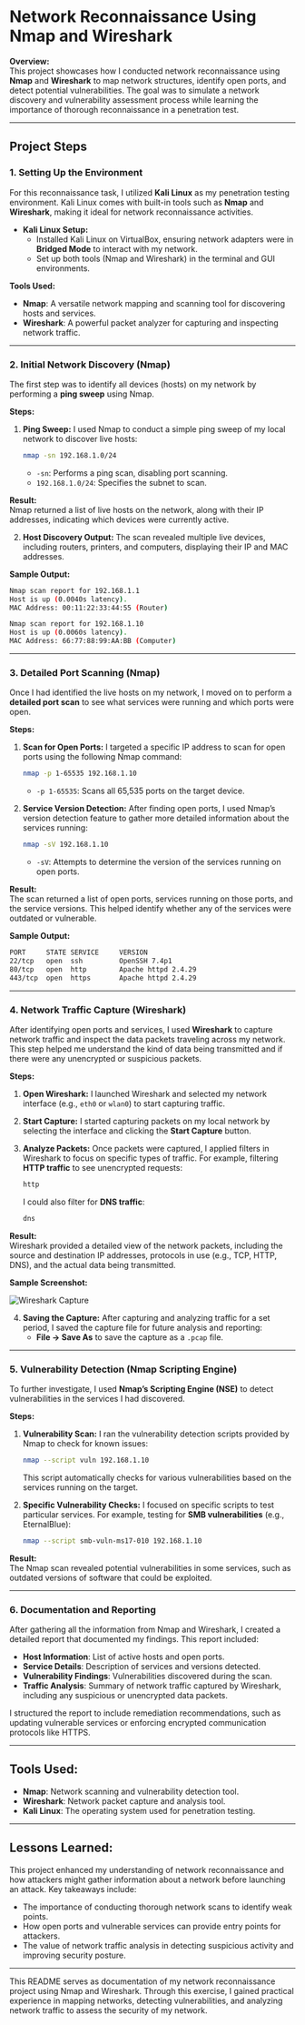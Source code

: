 # Network Reconnaissance Using Nmap and Wireshark

**Overview:**  
This project showcases how I conducted network reconnaissance using **Nmap** and **Wireshark** to map network structures, identify open ports, and detect potential vulnerabilities. The goal was to simulate a network discovery and vulnerability assessment process while learning the importance of thorough reconnaissance in a penetration test.

---

## Project Steps

### **1. Setting Up the Environment**

For this reconnaissance task, I utilized **Kali Linux** as my penetration testing environment. Kali Linux comes with built-in tools such as **Nmap** and **Wireshark**, making it ideal for network reconnaissance activities.

- **Kali Linux Setup:**
  - Installed Kali Linux on VirtualBox, ensuring network adapters were in **Bridged Mode** to interact with my network.
  - Set up both tools (Nmap and Wireshark) in the terminal and GUI environments.

**Tools Used:**
- **Nmap**: A versatile network mapping and scanning tool for discovering hosts and services.
- **Wireshark**: A powerful packet analyzer for capturing and inspecting network traffic.

---

### **2. Initial Network Discovery (Nmap)**

The first step was to identify all devices (hosts) on my network by performing a **ping sweep** using Nmap.

**Steps:**

1. **Ping Sweep:**
   I used Nmap to conduct a simple ping sweep of my local network to discover live hosts:
   ```bash
   nmap -sn 192.168.1.0/24
   ```
   - `-sn`: Performs a ping scan, disabling port scanning.
   - `192.168.1.0/24`: Specifies the subnet to scan.

**Result:**  
Nmap returned a list of live hosts on the network, along with their IP addresses, indicating which devices were currently active. 

2. **Host Discovery Output:**
   The scan revealed multiple live devices, including routers, printers, and computers, displaying their IP and MAC addresses.

**Sample Output:**
```bash
Nmap scan report for 192.168.1.1
Host is up (0.0040s latency).
MAC Address: 00:11:22:33:44:55 (Router)

Nmap scan report for 192.168.1.10
Host is up (0.0060s latency).
MAC Address: 66:77:88:99:AA:BB (Computer)
```

---

### **3. Detailed Port Scanning (Nmap)**

Once I had identified the live hosts on my network, I moved on to perform a **detailed port scan** to see what services were running and which ports were open.

**Steps:**

1. **Scan for Open Ports:**
   I targeted a specific IP address to scan for open ports using the following Nmap command:
   ```bash
   nmap -p 1-65535 192.168.1.10
   ```
   - `-p 1-65535`: Scans all 65,535 ports on the target device.

2. **Service Version Detection:**
   After finding open ports, I used Nmap’s version detection feature to gather more detailed information about the services running:
   ```bash
   nmap -sV 192.168.1.10
   ```
   - `-sV`: Attempts to determine the version of the services running on open ports.

**Result:**  
The scan returned a list of open ports, services running on those ports, and the service versions. This helped identify whether any of the services were outdated or vulnerable.

**Sample Output:**
```bash
PORT     STATE SERVICE     VERSION
22/tcp   open  ssh         OpenSSH 7.4p1
80/tcp   open  http        Apache httpd 2.4.29
443/tcp  open  https       Apache httpd 2.4.29
```

---

### **4. Network Traffic Capture (Wireshark)**

After identifying open ports and services, I used **Wireshark** to capture network traffic and inspect the data packets traveling across my network. This step helped me understand the kind of data being transmitted and if there were any unencrypted or suspicious packets.

**Steps:**

1. **Open Wireshark:**
   I launched Wireshark and selected my network interface (e.g., `eth0` or `wlan0`) to start capturing traffic.

2. **Start Capture:**
   I started capturing packets on my local network by selecting the interface and clicking the **Start Capture** button.

3. **Analyze Packets:**
   Once packets were captured, I applied filters in Wireshark to focus on specific types of traffic. For example, filtering **HTTP traffic** to see unencrypted requests:
   ```bash
   http
   ```
   I could also filter for **DNS traffic**:
   ```bash
   dns
   ```

**Result:**  
Wireshark provided a detailed view of the network packets, including the source and destination IP addresses, protocols in use (e.g., TCP, HTTP, DNS), and the actual data being transmitted.

**Sample Screenshot:**

![Wireshark Capture](https://upload.wikimedia.org/wikipedia/commons/thumb/7/7b/Wireshark_screenshot.png/800px-Wireshark_screenshot.png)

4. **Saving the Capture:**
   After capturing and analyzing traffic for a set period, I saved the capture file for future analysis and reporting:
   - **File → Save As** to save the capture as a `.pcap` file.

---

### **5. Vulnerability Detection (Nmap Scripting Engine)**

To further investigate, I used **Nmap’s Scripting Engine (NSE)** to detect vulnerabilities in the services I had discovered.

**Steps:**

1. **Vulnerability Scan:**
   I ran the vulnerability detection scripts provided by Nmap to check for known issues:
   ```bash
   nmap --script vuln 192.168.1.10
   ```
   This script automatically checks for various vulnerabilities based on the services running on the target.

2. **Specific Vulnerability Checks:**
   I focused on specific scripts to test particular services. For example, testing for **SMB vulnerabilities** (e.g., EternalBlue):
   ```bash
   nmap --script smb-vuln-ms17-010 192.168.1.10
   ```

**Result:**  
The Nmap scan revealed potential vulnerabilities in some services, such as outdated versions of software that could be exploited.

---

### **6. Documentation and Reporting**

After gathering all the information from Nmap and Wireshark, I created a detailed report that documented my findings. This report included:
- **Host Information**: List of active hosts and open ports.
- **Service Details**: Description of services and versions detected.
- **Vulnerability Findings**: Vulnerabilities discovered during the scan.
- **Traffic Analysis**: Summary of network traffic captured by Wireshark, including any suspicious or unencrypted data packets.

I structured the report to include remediation recommendations, such as updating vulnerable services or enforcing encrypted communication protocols like HTTPS.

---

## **Tools Used:**

- **Nmap**: Network scanning and vulnerability detection tool.
- **Wireshark**: Network packet capture and analysis tool.
- **Kali Linux**: The operating system used for penetration testing.

---

## **Lessons Learned:**

This project enhanced my understanding of network reconnaissance and how attackers might gather information about a network before launching an attack. Key takeaways include:
- The importance of conducting thorough network scans to identify weak points.
- How open ports and vulnerable services can provide entry points for attackers.
- The value of network traffic analysis in detecting suspicious activity and improving security posture.

---

This README serves as documentation of my network reconnaissance project using Nmap and Wireshark. Through this exercise, I gained practical experience in mapping networks, detecting vulnerabilities, and analyzing network traffic to assess the security of my network.
